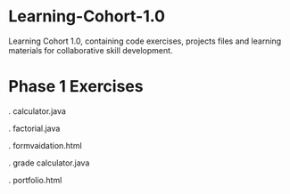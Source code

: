 # Learning-Cohort-1.0
Learning Cohort 1.0, containing code exercises, projects files and learning materials for collaborative skill  development.
# Phase 1 Exercises
. calculator.java

. factorial.java
 
. formvaidation.html

. grade calculator.java

. portfolio.html
